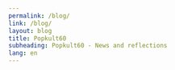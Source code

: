 ```yaml
---
permalink: /blog/
link: /blog/
layout: blog
title: Popkult60
subheading: Popkult60 - News and reflections
lang: en
---
```


